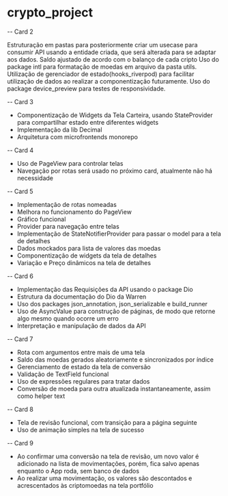 # crypto_project
-- Card 2

Estruturação em pastas para posteriormente criar um usecase para consumir API usando a entidade criada, que será alterada para se adaptar aos dados.
Saldo ajustado de acordo com o balanço de cada cripto
Uso do package intl para formatação de moedas em arquivo da pasta utils.
Utilização de gerenciador de estado(hooks_riverpod) para facilitar utilização de dados ao realizar a componentização futuramente.
Uso do package device_preview para testes de responsividade.

-- Card 3

- Componentização de Widgets da Tela Carteira, usando StateProvider para compartilhar estado entre diferentes widgets
- Implementação da lib Decimal
- Arquitetura com microfrontends monorepo

-- Card 4

- Uso de PageView para controlar telas
- Navegação por rotas será usado no próximo card, atualmente não há necessidade

-- Card 5

- Implementação de rotas nomeadas
- Melhora no funcionamento do PageView
- Gráfico funcional
- Provider para navegação entre telas
- Implementação de StateNotifierProvider para passar o model para a tela de detalhes
- Dados mockados para lista de valores das moedas
- Componentização de widgets da tela de detalhes
- Variação e Preço dinâmicos na tela de detalhes  

-- Card 6

- Implementação das Requisições da API usando o package Dio
- Estrutura da documentação do Dio da Warren
- Uso dos packages json_annotation, json_serializable e build_runner
- Uso de AsyncValue para construção de páginas, de modo que retorne algo mesmo quando ocorre um erro
- Interpretação e manipulação de dados da API


-- Card 7

- Rota com argumentos entre mais de uma tela
- Saldo das moedas gerados aleatoriamente e sincronizados por índice
- Gerenciamento de estado da tela de conversão
- Validação de TextField funcional
- Uso de expressões regulares para tratar dados
- Conversão de moeda para outra atualizada instantaneamente, assim como helper text

-- Card 8

- Tela de revisão funcional, com transição para a página seguinte
- Uso de animação simples na tela de sucesso


-- Card 9

- Ao confirmar uma conversão na tela de revisão, um novo valor é adicionado na lista de movimentações, porém, fica salvo apenas enquanto o App roda, sem banco de dados
- Ao realizar uma movimentação, os valores são descontados e acrescentados às criptomoedas na tela portfólio
